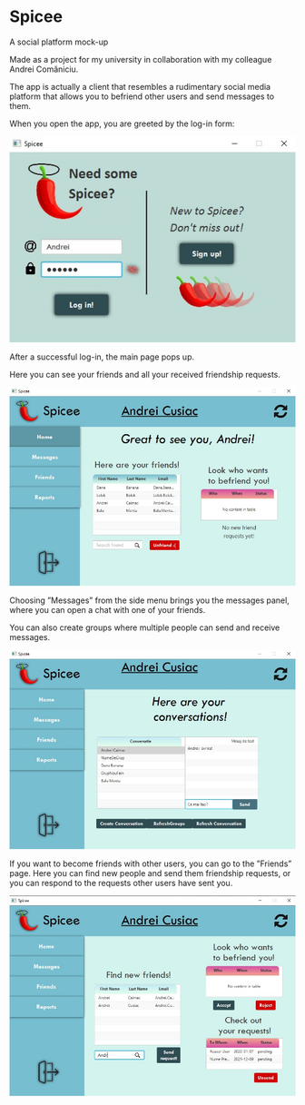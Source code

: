 # Spicee
A social platform mock-up 

Made as a project for my university in collaboration with my colleague Andrei Comăniciu.

The app is actually a client that resembles a rudimentary social media platform that allows you to befriend other users and send messages to them.

When you open the app, you are greeted by the log-in form:

![Log-in panel](images/LogIn.jpg)

After a successful log-in, the main page pops up. 

Here you can see your friends and all your received friendship requests.

![Home panel](images/Home.jpg)

Choosing ”Messages” from the side menu brings you the messages panel, where you can open a chat with one of your friends.

You can also create groups where multiple people can send and receive messages.

![Messages panel](images/Messages.jpg)

If you want to become friends with other users, you can go to the ”Friends” page. Here you can find new people and send them friendship requests, or you can respond to the requests other users have sent you. 

![Friends panel](images/Friends.jpg)

